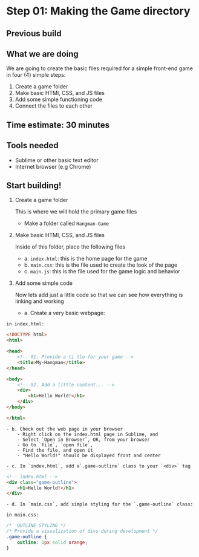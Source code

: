 # Step 01: Making the Game directory

## Previous build

## What we are doing
We are going to create the basic files required for a simple front-end game in four (4) simple steps:

1. Create a game folder
2. Make basic HTMl, CSS, and JS files
3. Add some simple functioning code
4. Connect the files to each other

## Time estimate:  30 minutes

## Tools needed
- Sublime or other basic text editor
- Internet browser (e.g Chrome)

## Start building!

1. Create a game folder

	This is where we will hold the primary game files
	- Make a folder called `Hangman-Game`

2. Make basic HTMl, CSS, and JS files
	
	Inside of this folder, place the following files
	- a. `index.html`: this is the home page for the game
	- b.  `main.css`: this is the file used to create the look of the page
	- c. `main.js`: this is the file used for the game logic and behavior

3. Add some simple code

	Now lets add just a little code so that we can see how everything is linking and working

	- a. Create a very basic webpage:

`in index.html:`
```html
<!DOCTYPE html>
<html>

<head>
	<!-- 01. Provide a ti tle for your game -->
	<title>My-Hangman</title>
</head>

<body>
	<!-- 02. Add a little content... -->
	<div>
		<h1>Hello World!</h1>
	</div>
</body>

</html>
```

	- b. Check out the web page in your browser
		- Right click on the index.html page in Sublime, and 
		- Select `Open in Browser`, OR, from your browser
		- Go to `file`, `open file`, 
		- Find the file, and open it
		- "Hello World!" should be displayed front and center

	- c. In `index.html`, add a`.game-outline` class to your `<div>` tag
	

```html
<!-- index.html -->
<div class="game-outline">
	<h1>Hello World!</h1>
</div>
```
	- d. In `main.css`, add simple styling for the `.game-outline` class:

`in main.css:`

```css
/*  OUTLINE STYLING */
/* Provide a visualization of divs during development */
.game-outline {
	outline: 1px solid orange;
}

```
